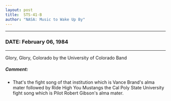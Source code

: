 ```yaml
---
layout: post
title:  STS-41-B
author: "NASA: Music to Wake Up By"
---
```


----
### DATE: February 06, 1984
----
Glory, Glory, Colorado by the University of Colorado Band

##### Comment:
* That's the fight song of that institution which is Vance Brand's alma mater followed by Ride High You Mustangs the Cal Poly State University fight song which is Pilot Robert Gibson's alma mater.
